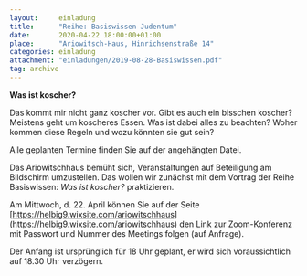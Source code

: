 ```yaml
---
layout:     einladung
title:      "Reihe: Basiswissen Judentum"
date:       2020-04-22 18:00:00+01:00
place:      "Ariowitsch-Haus, Hinrichsenstraße 14"
categories: einladung
attachment: "einladungen/2019-08-28-Basiswissen.pdf"
tag: archive
---
```


**Was ist koscher?**

Das kommt mir nicht ganz koscher vor. Gibt es auch ein bisschen koscher?
Meistens geht um koscheres Essen.
Was ist dabei alles zu beachten? Woher kommen diese Regeln und wozu könnten sie gut sein?

Alle geplanten Termine finden Sie auf der angehängten Datei.

Das Ariowitschhaus bemüht sich, Veranstaltungen auf Beteiligung am Bildschirm umzustellen.
Das wollen wir zunächst mit dem Vortrag der Reihe Basiswissen:
*Was ist koscher?*
praktizieren.

Am Mittwoch, d. 22. April
können Sie auf der Seite
[https://helbig9.wixsite.com/ariowitschhaus](https://helbig9.wixsite.com/ariowitschhaus)
den Link zur Zoom-Konferenz mit Passwort und Nummer des Meetings folgen (auf Anfrage).

Der Anfang ist ursprünglich für 18 Uhr geplant, er wird sich voraussichtlich auf 18.30 Uhr verzögern.
